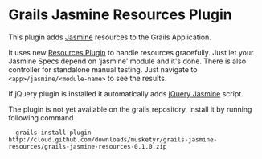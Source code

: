# Grails Jasmine Resources Plugin

This plugin adds [Jasmine](http://pivotal.github.com/jasmine/) resources to the Grails Application.

It uses new [Resources Plugin](http://grails.org/plugin/resources) to handle resources gracefully.
Just let your Jasmine Specs depend on 'jasmine' module and it's done. There is also controller for
standalone manual testing. Just navigate to `<app>/jasmine/<module-name>` to see the results.

If jQuery plugin is installed it automatically adds [jQuery Jasmine](https://github.com/velesin/jasmine-jquery) script.

The plugin is not yet available on the grails repository, install it by running following command

```
  grails install-plugin http://cloud.github.com/downloads/musketyr/grails-jasmine-resources/grails-jasmine-resources-0.1.0.zip
```

